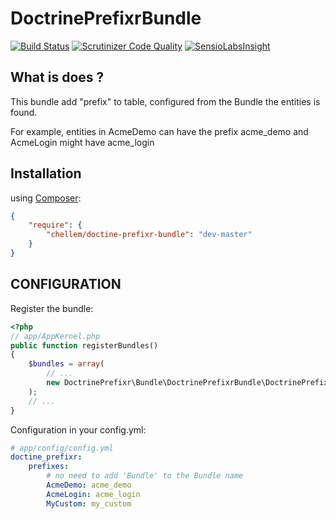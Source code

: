 DoctrinePrefixrBundle
=====================

[![Build Status](https://travis-ci.org/chellem/DoctrinePrefixrBundle.svg?branch=master)](https://travis-ci.org/chellem/DoctrinePrefixrBundle)
[![Scrutinizer Code Quality](https://scrutinizer-ci.com/g/chellem/DoctrinePrefixrBundle/badges/quality-score.png?s=548f05c416af4f98cd95dfc62990394745be0e43)](https://scrutinizer-ci.com/g/chellem/DoctrinePrefixrBundle/)
[![SensioLabsInsight](https://insight.sensiolabs.com/projects/15656e81-c087-43a0-869c-dcbed55abb1f/mini.png)](https://insight.sensiolabs.com/projects/15656e81-c087-43a0-869c-dcbed55abb1f)

## What is does ?

This bundle add "prefix" to table, configured from the Bundle the entities is found.

For example, entities in AcmeDemo can have the prefix acme_demo and AcmeLogin might have acme_login

## Installation

using [Composer](https://getcomposer.org):

```json
{
    "require": {
        "chellem/doctine-prefixr-bundle": "dev-master"
    }
}
```

## CONFIGURATION
Register the bundle:

```php
<?php
// app/AppKernel.php
public function registerBundles()
{
    $bundles = array(
        // ...
        new DoctrinePrefixr\Bundle\DoctrinePrefixrBundle\DoctrinePrefixrBundle(),
    );
    // ...
}
```

Configuration in your config.yml:

```yaml
# app/config/config.yml
doctine_prefixr:
    prefixes:
        # no need to add 'Bundle' to the Bundle name
        AcmeDemo: acme_demo
        AcmeLogin: acme_login
        MyCustom: my_custom
```
